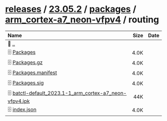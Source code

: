 ---
---

# [releases](/releases/) / [23.05.2](/releases/23.05.2/) / [packages](/releases/23.05.2/packages/) / [arm_cortex-a7_neon-vfpv4](/releases/23.05.2/packages/arm_cortex-a7_neon-vfpv4/) / routing


| Name | Size | Date |
|:---|---:|---|
| 📁 [..](../) | | |
| 🗄️ [Packages](./Packages) | 4.0K | |
| 🗄️ [Packages.gz](./Packages.gz) | 4.0K | |
| 🗄️ [Packages.manifest](./Packages.manifest) | 4.0K | |
| 🗄️ [Packages.sig](./Packages.sig) | 4.0K | |
| 🗄️ [batctl-default_2023.1-1_arm_cortex-a7_neon-vfpv4.ipk](./batctl-default_2023.1-1_arm_cortex-a7_neon-vfpv4.ipk) | 44K | |
| 🗄️ [index.json](./index.json) | 4.0K | |

